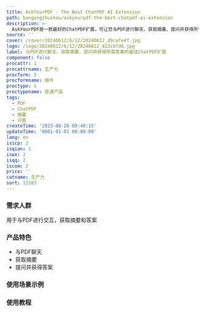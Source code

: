 ```yaml
---
title: AskYourPDF - The Best ChatPDF AI Extension
path: bangongzhushou/askyourpdf-the-best-chatpdf-ai-extension
description: >-
  AskYourPDF是一款最好的ChatPDF扩展，可让您与PDF进行聊天、获取摘要、提问并获得所需答案！通过先进的AI技术，您可以轻松上传PDF文件并与智能聊天AI交流，从文档中提取有价值的见解和答案，帮助您做出明智的决策。不仅仅是阅读文档，您还可以与文档进行对话。扩展会持续更新以提高性能，并确保其回答的最高准确性。现在就试试吧！
source: ''
cover: /cover/20240612/6/12/20240612_d9cafe4f.jpg
logo: /logo/20240612/6/12/20240612_422cbfd6.jpg
label: 与PDF进行聊天、获取摘要、提问并获得所需答案的最佳ChatPDF扩展
component: false
procattr: 1
procattrname: 生产力
procform: 3
procformname: 插件
proctype: 1
proctypename: 普通产品
tags:
  - PDF
  - ChatPDF
  - 摘要
  - 问答
createTime: '2023-08-28 09:40:15'
updateTime: '0001-01-01 00:00:00'
lang: en
isicp: 2
isqian: 1
iswx: 2
isqq: 2
iscom: 2
price: ''
catname: 生产力
sort: 12183
---
```




### 需求人群
用于与PDF进行交互，获取摘要和答案

### 产品特色
- 与PDF聊天
- 获取摘要
- 提问并获得答案

### 使用场景示例


### 使用教程


  
